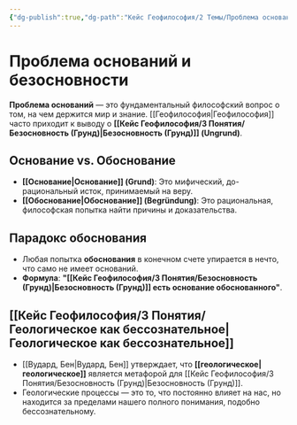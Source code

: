 ```yaml
---
{"dg-publish":true,"dg-path":"Кейс Геофилософия/2 Темы/Проблема оснований и безосновности","permalink":"/kejs-geofilosofiya/2-temy/problema-osnovanij-i-bezosnovnosti/","dgShowLocalGraph":true}
---
```


# Проблема оснований и безосновности

**Проблема оснований** — это фундаментальный философский вопрос о том, на чем держится мир и знание. [[Геофилософия\|Геофилософия]] часто приходит к выводу о **[[Кейс Геофилософия/3 Понятия/Безосновность (Грунд)\|Безосновность (Грунд)]] (Ungrund)**.

## Основание vs. Обоснование
- **[[Основание\|Основание]] (Grund)**: Это мифический, до-рациональный исток, принимаемый на веру.
- **[[Обоснование\|Обоснование]] (Begründung)**: Это рациональная, философская попытка найти причины и доказательства.

## Парадокс обоснования
- Любая попытка **обоснования** в конечном счете упирается в нечто, что само не имеет оснований.
- **Формула**: **"[[Кейс Геофилософия/3 Понятия/Безосновность (Грунд)\|Безосновность (Грунд)]] есть основание обоснованного"**.

## [[Кейс Геофилософия/3 Понятия/Геологическое как бессознательное\|Геологическое как бессознательное]]
- [[Вудард, Бен\|Вудард, Бен]] утверждает, что **[[геологическое\|геологическое]]** является метафорой для [[Кейс Геофилософия/3 Понятия/Безосновность (Грунд)\|Безосновность (Грунд)]].
- Геологические процессы — это то, что постоянно влияет на нас, но находится за пределами нашего полного понимания, подобно бессознательному.